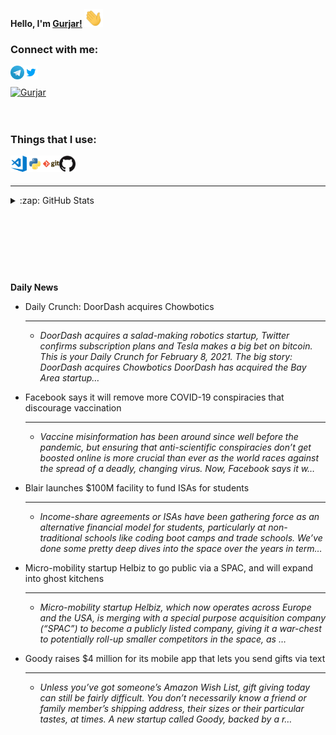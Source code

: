 #### Hello, I'm [Gurjar!](https://GurjarKing.github.io) <img src="https://raw.githubusercontent.com/ABSphreak/ABSphreak/master/gifs/Hi.gif" width="30px"></h2>


### Connect with me:

[<img align="left" alt="Gurjar | Telegram" width="22px" src="https://raw.githubusercontent.com/github/explore/80688e429a7d4ef2fca1e82350fe8e3517d3494d/topics/telegram/telegram.png" />][Telegram]
[<img align="left" alt="Gurjar | Twitter" width="22px" src="https://raw.githubusercontent.com/github/explore/80688e429a7d4ef2fca1e82350fe8e3517d3494d/topics/twitter/twitter.png" />][Twitter]
<br >
<br >
<a href="https://github.com/GurjarKing"><img src="https://komarev.com/ghpvc/?username=GurjarKing" alt="Gurjar" /></a> <br />
<br />
<br />
<!-- <br >

![](https://visitor-badge.glitch.me/badge?page_id=GurjarKing)

<br /> -->

### Things that I use:

[<img align="left" alt="Visual Studio Code" width="26px" src="https://raw.githubusercontent.com/github/explore/80688e429a7d4ef2fca1e82350fe8e3517d3494d/topics/visual-studio-code/visual-studio-code.png" />][VSCode]
[<img align="left" alt="Python" width="26px" src="https://raw.githubusercontent.com/github/explore/80688e429a7d4ef2fca1e82350fe8e3517d3494d/topics/python/python.png" />][Python]
[<img align="left" alt="Git" width="26px" src="https://raw.githubusercontent.com/github/explore/80688e429a7d4ef2fca1e82350fe8e3517d3494d/topics/git/git.png" />][Git]
[<img align="left" alt="GitHub" width="26px" src="https://raw.githubusercontent.com/github/explore/78df643247d429f6cc873026c0622819ad797942/topics/github/github.png" />][Github]

<br />
<br />

---
<details>
  <summary>:zap: GitHub Stats</summary>

<img align="left" alt="Gurjar's Github Stats" src="https://github-readme-stats.vercel.app/api?username=GurjarKing&show_icons=true&hide_border=true&count_private=true&include_all_commit=true&theme=algolia" />

</details>

<!-- ### 🔔 My latest tweet
<a href="https://twitter.com/Gurjar_King43" target="_blank">
	<img src="https://github.com/GurjarKing/GurjarKing/raw/master/tweet.png" width="70%" align="center" alt="Click to view on Twitter" title="My latest tweet, as an image"/>
</a> -->
<br>

<pre>

</pre>

<!-- **Quote of the hour:**

{qoth}

~ {qoth_author}
<pre>

</pre> -->
<br>
<pre>


</pre>
<strong>Daily News</strong>
  
  - Daily Crunch: DoorDash acquires Chowbotics
     <hr/>
     
      - *DoorDash acquires a salad-making robotics startup, Twitter confirms subscription plans and Tesla makes a big bet on bitcoin. This is your Daily Crunch for February 8, 2021. The big story: DoorDash acquires Chowbotics DoorDash has acquired the Bay Area startup…*
     
  - Facebook says it will remove more COVID-19 conspiracies that discourage vaccination
      <hr/>
      
      - *Vaccine misinformation has been around since well before the pandemic, but ensuring that anti-scientific conspiracies don’t get boosted online is more crucial than ever as the world races against the spread of a deadly, changing virus. Now, Facebook says it w…*
      
  - Blair launches $100M facility to fund ISAs for students
      <hr/>
      
      - *Income-share agreements or ISAs have been gathering force as an alternative financial model for students, particularly at non-traditional schools like coding boot camps and trade schools. We’ve done some pretty deep dives into the space over the years in term…*
      
  - Micro-mobility startup Helbiz to go public via a SPAC, and will expand into ghost kitchens
      <hr/>
      
      - *Micro-mobility startup Helbiz, which now operates across Europe and the USA, is merging with a special purpose acquisition company (“SPAC”) to become a publicly listed company, giving it a war-chest to potentially roll-up smaller competitors in the space, as …*
       
  - Goody raises $4 million for its mobile app that lets you send gifts via text
      <hr/>
       
       - *Unless you’ve got someone’s Amazon Wish List, gift giving today can still be fairly difficult. You don’t necessarily know a friend or family member’s shipping address, their sizes or their particular tastes, at times. A new startup called Goody, backed by a r…*
      

<br />

[VSCode]: https://code.visualstudio.com/
[Python]: https://www.python.org/
[Git]: https://git-scm.com/
[Github]: https://github.com/
[Telegram]: https://t.me/Gurjar_King/
[Twitter]: https://twitter.com/Gurjar_King43/
